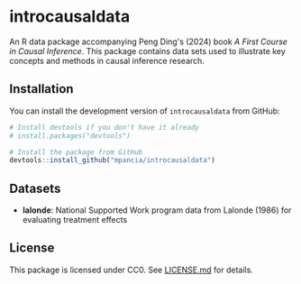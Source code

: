 # introcausaldata

An R data package accompanying Peng Ding's (2024) book *A First Course in Causal Inference*. This package contains data sets used to illustrate key concepts and methods in causal inference research.

## Installation

You can install the development version of `introcausaldata` from GitHub:

``` r
# Install devtools if you don't have it already
# install.packages("devtools")

# Install the package from GitHub
devtools::install_github("mpancia/introcausaldata")
```

## Datasets

-   **lalonde**: National Supported Work program data from Lalonde (1986) for evaluating treatment effects

## License

This package is licensed under CC0. See [LICENSE.md](LICENSE.md) for details.
